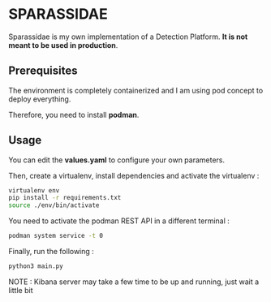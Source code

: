 # SPARASSIDAE

Sparassidae is my own implementation of a Detection Platform. **It is not meant to be used in production**.

## Prerequisites

The environment is completely containerized and I am using pod concept to deploy everything.

Therefore, you need to install **podman**.

## Usage

You can edit the **values.yaml** to configure your own parameters.

Then, create a virtualenv, install dependencies and activate the virtualenv :

```bash
virtualenv env
pip install -r requirements.txt
source ./env/bin/activate
```

You need to activate the podman REST API in a different terminal :
```bash
podman system service -t 0
```

Finally, run the following :

```bash
python3 main.py
```

NOTE : Kibana server may take a few time to be up and running, just wait a little bit
